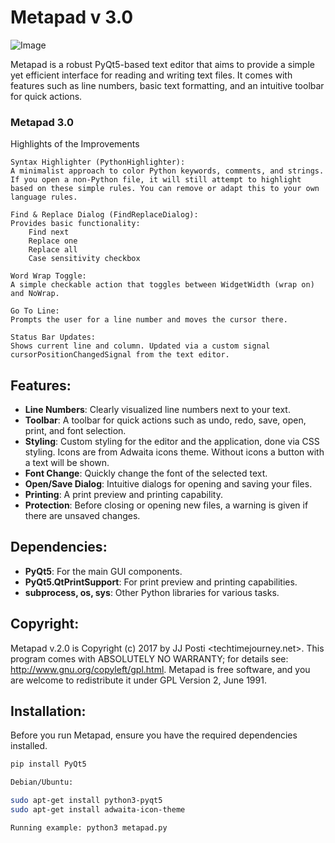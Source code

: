 # Metapad v 3.0

![Image](https://github.com/user-attachments/assets/f96b33de-4ebb-476b-995c-f0a86bc0d6fd)

Metapad is a robust PyQt5-based text editor that aims to provide a simple yet efficient interface for reading and writing text files. It comes with features such as line numbers, basic text formatting, and an intuitive toolbar for quick actions.


### Metapad 3.0

Highlights of the Improvements

    Syntax Highlighter (PythonHighlighter):
    A minimalist approach to color Python keywords, comments, and strings. If you open a non-Python file, it will still attempt to highlight based on these simple rules. You can remove or adapt this to your own language rules.

    Find & Replace Dialog (FindReplaceDialog):
    Provides basic functionality:
        Find next
        Replace one
        Replace all
        Case sensitivity checkbox

    Word Wrap Toggle:
    A simple checkable action that toggles between WidgetWidth (wrap on) and NoWrap.

    Go To Line:
    Prompts the user for a line number and moves the cursor there.

    Status Bar Updates:
    Shows current line and column. Updated via a custom signal cursorPositionChangedSignal from the text editor.




## Features:
- **Line Numbers**: Clearly visualized line numbers next to your text.
- **Toolbar**: A toolbar for quick actions such as undo, redo, save, open, print, and font selection.
- **Styling**: Custom styling for the editor and the application, done via CSS styling. Icons are from Adwaita icons theme. Without icons a button with a text will be shown.
- **Font Change**: Quickly change the font of the selected text.
- **Open/Save Dialog**: Intuitive dialogs for opening and saving your files.
- **Printing**: A print preview and printing capability.
- **Protection**: Before closing or opening new files, a warning is given if there are unsaved changes.

## Dependencies:

- **PyQt5**: For the main GUI components.
- **PyQt5.QtPrintSupport**: For print preview and printing capabilities.
- **subprocess, os, sys**: Other Python libraries for various tasks.

## Copyright:

Metapad v.2.0 is Copyright (c) 2017 by JJ Posti <techtimejourney.net>. This program comes with ABSOLUTELY NO WARRANTY; for details see: http://www.gnu.org/copyleft/gpl.html. Metapad is free software, and you are welcome to redistribute it under GPL Version 2, June 1991.

## Installation:

Before you run Metapad, ensure you have the required dependencies installed.

```bash
pip install PyQt5

Debian/Ubuntu:

sudo apt-get install python3-pyqt5
sudo apt-get install adwaita-icon-theme

Running example: python3 metapad.py

